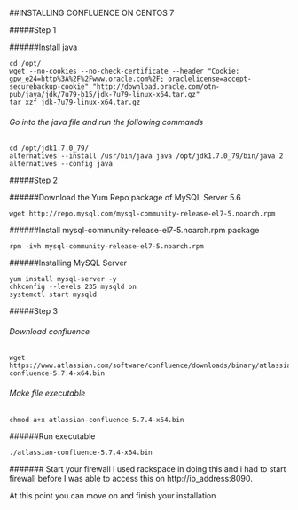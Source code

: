 ##INSTALLING CONFLUENCE ON CENTOS 7

#####Step 1

######Install java

```
cd /opt/
wget --no-cookies --no-check-certificate --header "Cookie: gpw_e24=http%3A%2F%2Fwww.oracle.com%2F; oraclelicense=accept-securebackup-cookie" "http://download.oracle.com/otn-pub/java/jdk/7u79-b15/jdk-7u79-linux-x64.tar.gz"
tar xzf jdk-7u79-linux-x64.tar.gz
```

###### Go into the java file and run the following commands
```
cd /opt/jdk1.7.0_79/
alternatives --install /usr/bin/java java /opt/jdk1.7.0_79/bin/java 2
alternatives --config java
```

#####Step 2

######Download the Yum Repo package of MySQL Server 5.6

```
wget http://repo.mysql.com/mysql-community-release-el7-5.noarch.rpm
```

######Install mysql-community-release-el7-5.noarch.rpm package

```
rpm -ivh mysql-community-release-el7-5.noarch.rpm
```

######Installing MySQL Server

```
yum install mysql-server -y
chkconfig --levels 235 mysqld on
systemctl start mysqld
```
#####Step 3

###### Download confluence

```
wget https://www.atlassian.com/software/confluence/downloads/binary/atlassian-confluence-5.7.4-x64.bin
```

###### Make file executable

```
chmod a+x atlassian-confluence-5.7.4-x64.bin
```
######Run executable
```
./atlassian-confluence-5.7.4-x64.bin
```
####### Start your firewall
I used rackspace in doing this and i had to start firewall before I was able to access this on http://ip_address:8090.

At this point you can move on and finish your installation